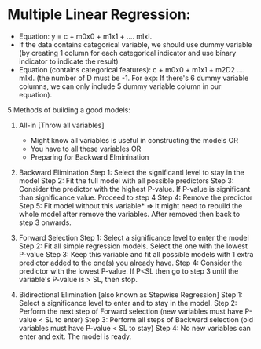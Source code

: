 # Multiple Linear Regression:

- Equation: y = c + m0x0 + m1x1 + .... mIxI. 
- If the data contains categorical variable, we should use dummy variable (by creating 1 column for each categorical indicator and use binary indicator to indicate the result)
- Equation (contains categorical features): c + m0x0 + m1x1 + m2D2 .... mIxI. (the number of D must be -1. For exp: If there's 6 dummy variable columns, we can only include 5 dummy variable column in our equation).


5 Methods of building a good models:
1. All-in [Throw all variables]
   - Might know all variables is useful in constructing the models OR
   - You have to all these variables OR
   - Preparing for Backward Elminination

2. Backward Elimination 
  Step 1: Select the significantl level to stay in the model
  Step 2: Fit the full model with all possible predictors
  Step 3: Consider the predictor with the highest P-value. If P-value is significant than significance value. Proceed to step 4
  Step 4: Remove the predictor
  Step 5: Fit model without this variable* => It might need to rebuild the whole model after remove the variables. After removed then back to step 3 onwards. 

3. Forward Selection
  Step 1: Select a significance level to enter the model 
  Step 2: Fit all simple regression models. Select the one with the lowest P-value
  Step 3: Keep this variable and fit all possible models with 1 extra predictor added to the one(s) you already have.
  Step 4: Consider the predictor with the lowest P-value. If P<SL then go to step 3 until the variable's P-value is > SL, then stop. 

4. Bidirectional Elimination [also known as Stepwise Regression]
  Step 1: Select a significance level to enter and to stay in the model. 
  Step 2: Perform the next step of Forward selection (new variables must have P-value < SL to enter)
  Step 3: Perform all steps of Backward selection (old variables must have P-value < SL to stay)
  Step 4: No new variables can enter and exit. The model is ready. 